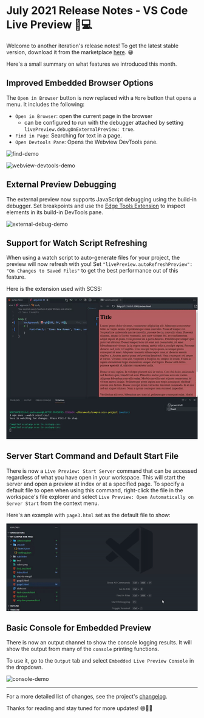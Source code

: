 # July 2021 Release Notes - VS Code Live Preview 🔎💻

Welcome to another iteration's release notes! To get the latest stable version, download it from the marketplace [here](https://marketplace.visualstudio.com/items?itemName=ms-vscode.live-server). 😀

Here's a small summary on what features we introduced this month. 

## Improved Embedded Browser Options
The `Open in Browser` button is now replaced with a `More` button that opens a menu. It includes the following:
- `Open in Browser`: open the current page in the browser
   - can be configured to run with the debugger attached by setting `livePreview.debugOnExternalPreview: true`.
- `Find in Page`: Searching for text in a page.
- `Open Devtools Pane`: Opens the Webview DevTools pane. 

![find-demo](https://raw.githubusercontent.com/microsoft/vscode-livepreview/main/img/find-demo.gif)

![webview-devtools-demo](https://raw.githubusercontent.com/microsoft/vscode-livepreview/main/img/webview-devtools-demo.gif)

## External Preview Debugging
The external preview now supports JavaScript debugging using the build-in debugger. Set breakpoints and use the [Edge Tools Extension](https://marketplace.visualstudio.com/items?itemName=ms-edgedevtools.vscode-edge-devtools) to inspect elements in its build-in DevTools pane.

![external-debug-demo](https://raw.githubusercontent.com/microsoft/vscode-livepreview/main/img/external-debug-demo.gif)

## Support for Watch Script Refreshing
When using a watch script to auto-generate files for your project, the preview will now refresh with you! Set `"livePreview.autoRefreshPreview": "On Changes to Saved Files"` to get the best performance out of this feature.

Here is the extension used with SCSS:

![sass-demo](./images/july-2021/sass-demo.gif)

## Server Start Command and Default Start File
There is now a `Live Preview: Start Server` command that can be accessed regardless of what you have open in your workspace. This will start the server and open a preview at index or at a specified page. To specify a default file to open when using this command, right-click the file in the workspace's file explorer and select `Live Preview: Open Automatically on Server Start` from the context menu.

Here's an example with `page3.html` set as the default file to show:

![start-server-demo](./images/july-2021/start-server-demo.gif)

## Basic Console for Embedded Preview
There is now an output channel to show the console logging results. It will show the output from many of the `console` printing functions. 

To use it, go to the `Output` tab and select `Embedded Live Preview Console` in the dropdown.

![console-demo](https://raw.githubusercontent.com/microsoft/vscode-livepreview/main/img/console-demo.gif)

---
For a more detailed list of changes, see the project's [changelog](https://github.com/microsoft/vscode-livepreview/blob/main/CHANGELOG.md). 

Thanks for reading and stay tuned for more updates! 😄🚀🔨